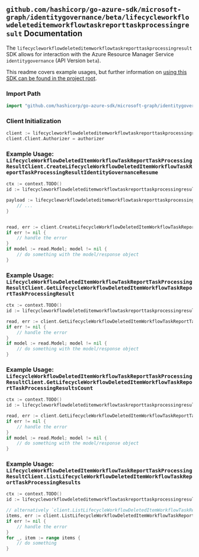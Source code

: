 
## `github.com/hashicorp/go-azure-sdk/microsoft-graph/identitygovernance/beta/lifecycleworkflowdeleteditemworkflowtaskreporttaskprocessingresult` Documentation

The `lifecycleworkflowdeleteditemworkflowtaskreporttaskprocessingresult` SDK allows for interaction with the Azure Resource Manager Service `identitygovernance` (API Version `beta`).

This readme covers example usages, but further information on [using this SDK can be found in the project root](https://github.com/hashicorp/go-azure-sdk/tree/main/docs).

### Import Path

```go
import "github.com/hashicorp/go-azure-sdk/microsoft-graph/identitygovernance/beta/lifecycleworkflowdeleteditemworkflowtaskreporttaskprocessingresult"
```


### Client Initialization

```go
client := lifecycleworkflowdeleteditemworkflowtaskreporttaskprocessingresult.NewLifecycleWorkflowDeletedItemWorkflowTaskReportTaskProcessingResultClientWithBaseURI("https://management.azure.com")
client.Client.Authorizer = authorizer
```


### Example Usage: `LifecycleWorkflowDeletedItemWorkflowTaskReportTaskProcessingResultClient.CreateLifecycleWorkflowDeletedItemWorkflowTaskReportTaskProcessingResultIdentityGovernanceResume`

```go
ctx := context.TODO()
id := lifecycleworkflowdeleteditemworkflowtaskreporttaskprocessingresult.NewIdentityGovernanceLifecycleWorkflowDeletedItemWorkflowIdTaskReportIdTaskProcessingResultID("workflowIdValue", "taskReportIdValue", "taskProcessingResultIdValue")

payload := lifecycleworkflowdeleteditemworkflowtaskreporttaskprocessingresult.CreateLifecycleWorkflowDeletedItemWorkflowTaskReportTaskProcessingResultIdentityGovernanceResumeRequest{
	// ...
}


read, err := client.CreateLifecycleWorkflowDeletedItemWorkflowTaskReportTaskProcessingResultIdentityGovernanceResume(ctx, id, payload)
if err != nil {
	// handle the error
}
if model := read.Model; model != nil {
	// do something with the model/response object
}
```


### Example Usage: `LifecycleWorkflowDeletedItemWorkflowTaskReportTaskProcessingResultClient.GetLifecycleWorkflowDeletedItemWorkflowTaskReportTaskProcessingResult`

```go
ctx := context.TODO()
id := lifecycleworkflowdeleteditemworkflowtaskreporttaskprocessingresult.NewIdentityGovernanceLifecycleWorkflowDeletedItemWorkflowIdTaskReportIdTaskProcessingResultID("workflowIdValue", "taskReportIdValue", "taskProcessingResultIdValue")

read, err := client.GetLifecycleWorkflowDeletedItemWorkflowTaskReportTaskProcessingResult(ctx, id, lifecycleworkflowdeleteditemworkflowtaskreporttaskprocessingresult.DefaultGetLifecycleWorkflowDeletedItemWorkflowTaskReportTaskProcessingResultOperationOptions())
if err != nil {
	// handle the error
}
if model := read.Model; model != nil {
	// do something with the model/response object
}
```


### Example Usage: `LifecycleWorkflowDeletedItemWorkflowTaskReportTaskProcessingResultClient.GetLifecycleWorkflowDeletedItemWorkflowTaskReportTaskProcessingResultsCount`

```go
ctx := context.TODO()
id := lifecycleworkflowdeleteditemworkflowtaskreporttaskprocessingresult.NewIdentityGovernanceLifecycleWorkflowDeletedItemWorkflowIdTaskReportID("workflowIdValue", "taskReportIdValue")

read, err := client.GetLifecycleWorkflowDeletedItemWorkflowTaskReportTaskProcessingResultsCount(ctx, id, lifecycleworkflowdeleteditemworkflowtaskreporttaskprocessingresult.DefaultGetLifecycleWorkflowDeletedItemWorkflowTaskReportTaskProcessingResultsCountOperationOptions())
if err != nil {
	// handle the error
}
if model := read.Model; model != nil {
	// do something with the model/response object
}
```


### Example Usage: `LifecycleWorkflowDeletedItemWorkflowTaskReportTaskProcessingResultClient.ListLifecycleWorkflowDeletedItemWorkflowTaskReportTaskProcessingResults`

```go
ctx := context.TODO()
id := lifecycleworkflowdeleteditemworkflowtaskreporttaskprocessingresult.NewIdentityGovernanceLifecycleWorkflowDeletedItemWorkflowIdTaskReportID("workflowIdValue", "taskReportIdValue")

// alternatively `client.ListLifecycleWorkflowDeletedItemWorkflowTaskReportTaskProcessingResults(ctx, id, lifecycleworkflowdeleteditemworkflowtaskreporttaskprocessingresult.DefaultListLifecycleWorkflowDeletedItemWorkflowTaskReportTaskProcessingResultsOperationOptions())` can be used to do batched pagination
items, err := client.ListLifecycleWorkflowDeletedItemWorkflowTaskReportTaskProcessingResultsComplete(ctx, id, lifecycleworkflowdeleteditemworkflowtaskreporttaskprocessingresult.DefaultListLifecycleWorkflowDeletedItemWorkflowTaskReportTaskProcessingResultsOperationOptions())
if err != nil {
	// handle the error
}
for _, item := range items {
	// do something
}
```
